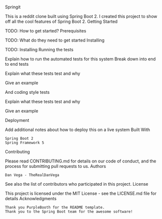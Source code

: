 Springit

This is a reddit clone built using Spring Boot 2. I created this project to show off all the cool features of Spring Boot 2.
Getting Started

TODO: How to get started?
Prerequisites

TODO: What do they need to get started
Installing

TODO: Installing
Running the tests

Explain how to run the automated tests for this system
Break down into end to end tests

Explain what these tests test and why

Give an example

And coding style tests

Explain what these tests test and why

Give an example

Deployment

Add additional notes about how to deploy this on a live system
Built With

    Spring Boot 2
    Spring Framework 5

Contributing

Please read CONTRIBUTING.md for details on our code of conduct, and the process for submitting pull requests to us.
Authors

    Dan Vega - TheRealDanVega

See also the list of contributors who participated in this project.
License

This project is licensed under the MIT License - see the LICENSE.md file for details
Acknowledgments

    Thank you PurpleBooth for the README template.
    Thank you to the Spring Boot team for the awesome software!


